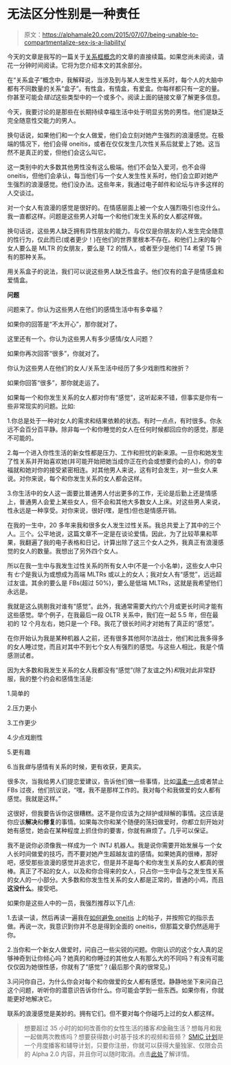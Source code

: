 # 无法区分性别是一种责任

> 原文：<https://alphamale20.com/2015/07/07/being-unable-to-compartmentalize-sex-is-a-liability/>

今天的文章是我写的一篇关于[关系框概念](https://blackdragonblog.com/2014/02/06/the-relationship-boxes-concept/)的文章的直接续篇。如果您尚未阅读，请花一分钟时间阅读。它将为您介绍本文的其余部分。

在“关系盒子”概念中，我解释说，当涉及到与某人发生性关系时，每个人的大脑中都有不同数量的关系“盒子”。有性盒，有情盒，有爱盒。你每样都只有一定的量。你甚至可能会*错过*这些类型中的一个或多个。阅读上面的链接文章了解更多信息。

今天，我要讨论的是那些在长期持续幸福生活中处于明显劣势的男性。他们是缺乏完全随意性交能力的男人。

换句话说，如果他们和一个女人做爱，他们会立刻对她产生强烈的浪漫感觉。在极端的情况下，他们会得 oneitis，或者在仅仅发生几次性关系后就爱上了她。这当然不是真正的爱，但他们会这么叫它。

这一类别中的大多数其他男性没有这么极端。他们不会坠入爱河，也不会得 oneitis，但他们会承认，每当他们与一个女人发生性关系时，他们会立即对她产生强烈的浪漫感觉。他们没办法。这些年来，我通过电子邮件和论坛与许多这样的人交谈过。

对一个女人有浪漫的感觉是很好的。在情感层面上被一个女人强烈吸引也没什么。我一直都这样。问题是这些男人对每一个和他们发生关系的女人都这样做。

换句话说，这些男人缺乏拥有异性朋友的能力。与仅仅是你朋友的人发生完全随意的性行为，仅此而已(或者更少！)在他们的世界里根本不存在。和他们上床的每个女人要么是 MLTR 的女朋友，要么是 T2 的情人，或者至少是他们 T4 希望 T5 拥有的那种关系。

用关系盒子的说法，我们可以说这些男人缺乏性盒子。他们仅有的盒子是情感盒和爱情盒。

**问题**

问题来了。你认为这些男人在他们的感情生活中有多幸福？

如果你的回答是“不太开心”，那你就对了。

这里还有一个。你认为这些男人有多少感情/女人问题？

如果你再次回答“很多”，你就对了。

你认为这些男人在他们的女人/关系生活中经历了多少戏剧性和挫折？

如果你回答“很多”，那你就走运了。

如果每一个和你发生关系的女人都对你有“感觉”，这听起来不错，但事实是你有一些非常现实的问题。比如:

1.你总是处于一种对女人的需求和结果依赖的状态。有时一点点，有时很多。你永远不会百分百平静。除非每一个和你睡觉的女人在任何时候都回应你的感觉，那是不可能的。

2.每一个进入你性生活的新女性都是压力、工作和担忧的新来源。一旦你和她发生了性关系并开始喜欢她(并可能开始把她当成你正在约会或想要约会的人)，你的幸福就和她对你的接受紧密相连。对其他男人来说，这有时会发生，对一些女人来说。对你来说，每个和你发生关系的女人都会这样。

3.你生活中的女人这一面要比普通男人付出更多的工作，无论是后勤上还是情感上，普通男人会爱上某些女人，但不会和其他大多数女人上床。对这些男人来说，性永远是一种享受。对你来说，很好(嘿，是性)但也是情感开销。

在我的一生中，20 多年来我和很多女人发生过性关系。我总共爱上了其中的三个人。三个。公平地说，这篇文章不一定是在谈论爱情。因此，为了比较苹果和苹果，我翻遍了我的电子表格和日记，计算出除了这三个女人之外，我真正有浪漫感觉的女人的数量。我想出了另外四个女人。

所以在我一生中与我发生过性关系的所有女人中(不是一个小名单)，这些女人中只有*七个*是我认为或想成为高端 MLTRs 或以上的女人；我对女人有“感觉”，远远超过友谊。其余的要么是 FBs(超过 50%)，要么是低端 MLTRs，这就是我希望他们永远是。

我就是这么挑剔我对谁有“感觉”。此外，我通常需要大约六个月或更长时间才能有这些感觉。举个例子，在我最后一段 OLTR 关系中，我们在一起 5.5 年，但在最初的 12 个月左右，她只是一个 FB。我花了很长时间才对她有了真正的“感觉”。

在你开始认为我是某种机器人之前，还有很多其他阿尔法战士，他们和比我多得多的女人睡过觉，而且对其中不到七个女人有强烈的感觉。与这些人相比，我是个情感测试者。

因为大多数和我发生关系的女人我都没有“感觉”(除了友谊之外)*和*我对此非常舒服，我的整个约会和感情生活是:

1.简单的

2.压力更小

3.工作更少

4.少点戏剧性

5.更有趣

6.当我*做*与感情有关系的时候，更有收获，更真实。

很多次，当我给男人们提恋爱建议，告诉他们做一些事情，比如[温柔一点](https://blackdragonblog.com/glossary/#soft_next)或者禁止 FBs 过夜，他们抗议说，“嘿，我不是那样工作的。我对每个和我做爱的女人都有感觉。我就是这样。”

这很好，但我要告诉你这很糟糕。这不是你应该为之辩护或辩解的事情。这应该是你应该**解决**和**修复**的事情。如果每次你和某个随便的荡妇做爱时，你都立刻开始对她有感觉，她会在某种程度上抓住你的要害，你就有麻烦了。几乎可以保证。

我不是说你必须像我一样成为一个 INTJ 机器人。我是说你需要开始发展与一个女人长时间做爱的技巧，而不要对她产生超越友谊的感情。如果她真的很棒，那好吧，感受那些浪漫的感觉并追求它，但是并不是每个和你发生关系的女人都真的很棒。真正了不起的女人，以及和你合得来的女人，只占你一生中会与之发生性关系的女人的一小部分。大多数和你发生性关系的女人都是正常的，普通的小鸡，而且**这没什么**。接受吧。

如果你是这些人中的一员，我强烈推荐以下几点:

1.去读一读，然后再读一遍我在[如何避免 oneitis](https://blackdragonblog.com/2012/03/11/nine-steps-to-avoid-neediness-and-oneitis/) 上的帖子，并按照它的指示去做。再说一次，我意识到你并不总是得到全面的 oneitis，但那篇文章仍然适用于你。

2.当你和一个新女人做爱时，问自己一些尖锐的问题。你刚认识的这个女人真的足够神奇到让你倾心吗？她真的和你睡过的其他女人有那么大的不同吗？有没有可能仅仅因为她很性感，你就有了“感觉”？(最后那个真的很常见。)

3.问问你自己，为什么你会对每个和你做爱的女人都有感觉。静静地坐下来问自己这个问题，听听你的潜意识告诉你什么。你可能会学到一些东西。如果你有，你就能更好地解决它。

联系的浪漫感觉是美妙的。拥有它们。但不要对每个你碰巧上过的女人都这样。

> 想要超过 35 小时的如何改善你的女性生活的播客*和*金融生活？想每月和我一起做两次教练吗？想要获得数小时基于技术的视频和音频？ [SMIC 计划](https://alphamale20.kartra.com/page/vIL17)是一个月度播客和辅导计划，只要你注册，你就可以获得大量独家、仅限会员的 Alpha 2.0 内容，并且你可以随时取消。点击[此处](https://alphamale20.kartra.com/page/vIL17)了解详情。
> 
> 